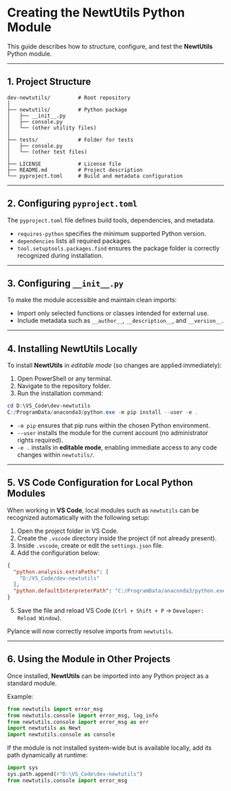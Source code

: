 # Creating the NewtUtils Python Module

This guide describes how to structure, configure, and test the **NewtUtils** Python module.

---

## 1. Project Structure

```
dev-newtutils/         # Root repository
│
├── newtutils/         # Python package
│   ├── __init__.py
│   ├── console.py
│   └── (other utility files)
│
├── tests/             # Folder for tests
│   ├── console.py
│   └── (other test files)
│
├── LICENSE            # License file
├── README.md          # Project description
└── pyproject.toml     # Build and metadata configuration
```

---

## 2. Configuring `pyproject.toml`

The `pyproject.toml` file defines build tools, dependencies, and metadata.

* `requires-python` specifies the minimum supported Python version.
* `dependencies` lists all required packages.
* `tool.setuptools.packages.find` ensures the package folder is correctly recognized during installation.

---

## 3. Configuring `__init__.py`

To make the module accessible and maintain clean imports:

* Import only selected functions or classes intended for external use.
* Include metadata such as `__author__`, `__description__`, and `__version__`.

---

## 4. Installing NewtUtils Locally

To install **NewtUtils** in *editable mode* (so changes are applied immediately):

1. Open PowerShell or any terminal.
2. Navigate to the repository folder.
3. Run the installation command:

```powershell
cd D:\VS_Code\dev-newtutils
C:/ProgramData/anaconda3/python.exe -m pip install --user -e .
```

* `-m pip` ensures that pip runs within the chosen Python environment.
* `--user` installs the module for the current account (no administrator rights required).
* `-e .` installs in **editable mode**, enabling immediate access to any code changes within `newtutils/`.

---

## 5. VS Code Configuration for Local Python Modules

When working in **VS Code**, local modules such as `newtutils` can be recognized automatically with the following setup:

1. Open the project folder in VS Code.
2. Create the `.vscode` directory inside the project (if not already present).
3. Inside `.vscode`, create or edit the `settings.json` file.
4. Add the configuration below:

```json
{
  "python.analysis.extraPaths": [
    "D:/VS_Code/dev-newtutils"
  ],
  "python.defaultInterpreterPath": "C:/ProgramData/anaconda3/python.exe"
}
```

5. Save the file and reload VS Code
(`Ctrl + Shift + P` → `Developer: Reload Window`).

Pylance will now correctly resolve imports from `newtutils`.

---

## 6. Using the Module in Other Projects

Once installed, **NewtUtils** can be imported into any Python project as a standard module.

Example:

```python
from newtutils import error_msg
from newtutils.console import error_msg, log_info
from newtutils.console import error_msg as err
import newtutils as Newt
import newtutils.console as console
```

If the module is not installed system-wide but is available locally, add its path dynamically at runtime:

```python
import sys
sys.path.append(r"D:\VS_Code\dev-newtutils")
from newtutils.console import error_msg
```
